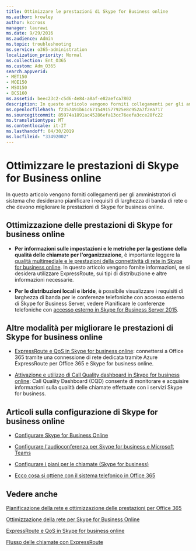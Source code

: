 ```yaml
---
title: Ottimizzare le prestazioni di Skype for Business online
ms.author: krowley
author: kccross
manager: laurawi
ms.date: 9/29/2016
ms.audience: Admin
ms.topic: troubleshooting
ms.service: o365-administration
localization_priority: Normal
ms.collection: Ent_O365
ms.custom: Adm_O365
search.appverid:
- MET150
- MOE150
- MSO150
- BCS160
ms.assetid: beec23c2-c5d6-4e84-a8af-e82aefca7802
description: In questo articolo vengono forniti collegamenti per gli amministratori di sistema che desiderano pianificare i requisiti di larghezza di banda di rete o che devono migliorare le prestazioni di Skype for business online.
ms.openlocfilehash: f2357491b61c6715491577925e8c952a7f2ea717
ms.sourcegitcommit: 85974a1891ac45286efa13cc76eefa3cce28fc22
ms.translationtype: MT
ms.contentlocale: it-IT
ms.lasthandoff: 04/30/2019
ms.locfileid: "33492002"
---
```

# <a name="tune-skype-for-business-online-performance"></a>Ottimizzare le prestazioni di Skype for Business online

In questo articolo vengono forniti collegamenti per gli amministratori di sistema che desiderano pianificare i requisiti di larghezza di banda di rete o che devono migliorare le prestazioni di Skype for business online. 
  
## <a name="fine-tuning-skype-for-business-online-performance"></a>Ottimizzazione delle prestazioni di Skype for business online

- **Per informazioni sulle impostazioni e le metriche per la gestione della qualità delle chiamate per l'organizzazione**, è importante leggere la [qualità multimediale e le prestazioni della connettività di rete in Skype for business online](https://docs.microsoft.com/skypeforbusiness/optimizing-your-network/media-quality-and-network-connectivity-performance). In questo articolo vengono fornite informazioni, se si desidera utilizzare ExpressRoute, sui tipi di distribuzione e altre informazioni necessarie.
    
- **Per le distribuzioni locali e ibride**, è possibile visualizzare i requisiti di larghezza di banda per le conferenze telefoniche con accesso esterno di Skype for Business Server, vedere Pianificare le conferenze telefoniche con [accesso esterno in Skype for Business Server 2015](https://docs.microsoft.com/skypeforbusiness/plan-your-deployment/conferencing/dial-in-conferencing).
    
## <a name="more-ways-to-improve-skype-for-business-online-performance"></a>Altre modalità per migliorare le prestazioni di Skype for business online

- [ExpressRoute e QoS in Skype for business online](https://docs.microsoft.com/skypeforbusiness/optimizing-your-network/expressroute-and-qos-in-skype-for-business-online): connettersi a Office 365 tramite una connessione di rete dedicata tramite Azure ExpressRoute per Office 365 e Skype for business online. 
    
- [Attivazione e utilizzo di Call Quality dashboard in Skype for business online](https://docs.microsoft.com/SkypeForBusiness/using-call-quality-in-your-organization/turning-on-and-using-call-quality-dashboard): Call Quality Dashboard (CQD) consente di monitorare e acquisire informazioni sulla qualità delle chiamate effettuate con i servizi Skype for business. 
    
## <a name="articles-on-setting-up-skype-for-business-online"></a>Articoli sulla configurazione di Skype for business online

- [Configurare Skype for Business Online](https://docs.microsoft.com/skypeforbusiness/set-up-skype-for-business-online/set-up-skype-for-business-online)
    
- [Configurare l'audioconferenza per Skype for business e Microsoft Teams](https://docs.microsoft.com/skypeforbusiness/audio-conferencing-in-office-365/set-up-audio-conferencing)
    
- [Configurare i piani per le chiamate (Skype for business)](https://docs.microsoft.com/SkypeForBusiness/what-are-calling-plans-in-office-365/set-up-calling-plans)
    
- [Ecco cosa si ottiene con il sistema telefonico in Office 365](https://docs.microsoft.com/skypeforbusiness/what-is-phone-system-in-office-365/here-s-what-you-get-with-phone-system)
    
## <a name="see-also"></a>Vedere anche

[Pianificazione della rete e ottimizzazione delle prestazioni per Office 365](network-planning-and-performance.md)
  
[Ottimizzazione della rete per Skype for Business Online](https://docs.microsoft.com/skypeforbusiness/optimizing-your-network/optimizing-your-network)
  
[ExpressRoute e QoS in Skype for business online](https://docs.microsoft.com/skypeforbusiness/optimizing-your-network/expressroute-and-qos-in-skype-for-business-online)
  
[Flusso delle chiamate con ExpressRoute](https://docs.microsoft.com/skypeforbusiness/optimizing-your-network/call-flow-using-expressroute)

